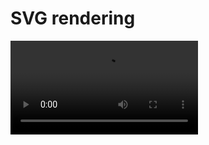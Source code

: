 # SVG rendering

<video controls class="video-js" data-setup='{fill: true}'>
 <source src="assets/svg.mp4" type="video/mp4"/>
</video>